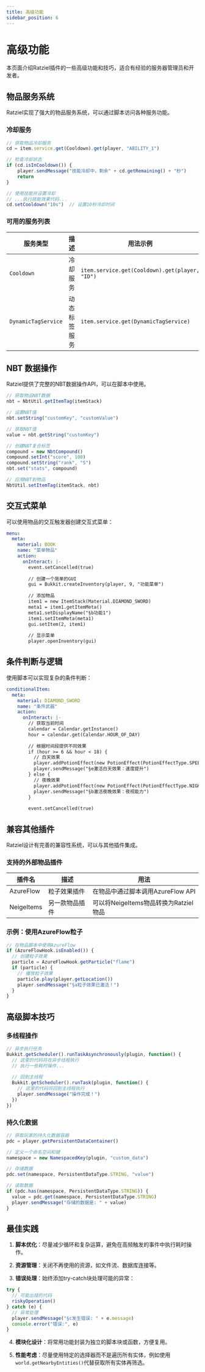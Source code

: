 ```yaml
---
title: 高级功能
sidebar_position: 6
---
```


# 高级功能

本页面介绍Ratziel插件的一些高级功能和技巧，适合有经验的服务器管理员和开发者。

## 物品服务系统

Ratziel实现了强大的物品服务系统，可以通过脚本访问各种服务功能。

### 冷却服务

```javascript
// 获取物品冷却服务
cd = item.service.get(Cooldown).get(player, "ABILITY_1")

// 检查冷却状态
if (cd.isInCooldown()) {
    player.sendMessage("技能冷却中，剩余" + cd.getRemaining() + "秒")
    return
}

// 使用技能并设置冷却
// ...执行技能效果代码...
cd.setCooldown("10s")  // 设置10秒冷却时间
```

### 可用的服务列表

| 服务类型 | 描述 | 用法示例 |
| --- | --- | --- |
| `Cooldown` | 冷却服务 | `item.service.get(Cooldown).get(player, "ID")` |
| `DynamicTagService` | 动态标签服务 | `item.service.get(DynamicTagService)` |

## NBT 数据操作

Ratziel提供了完整的NBT数据操作API，可以在脚本中使用。

```javascript
// 获取物品NBT数据
nbt = NbtUtil.getItemTag(itemStack)

// 设置NBT值
nbt.setString("customKey", "customValue")

// 获取NBT值
value = nbt.getString("customKey")

// 创建NBT复合标签
compound = new NbtCompound()
compound.setInt("score", 100)
compound.setString("rank", "S")
nbt.set("stats", compound)

// 应用NBT到物品
NbtUtil.setItemTag(itemStack, nbt)
```

## 交互式菜单

可以使用物品的交互触发器创建交互式菜单：

```yaml
menu:
  meta:
    material: BOOK
    name: "菜单物品"
    action:
      onInteract: |-
        event.setCancelled(true)
        
        // 创建一个简单的GUI
        gui = Bukkit.createInventory(player, 9, "功能菜单")
        
        // 添加物品
        item1 = new ItemStack(Material.DIAMOND_SWORD)
        meta1 = item1.getItemMeta()
        meta1.setDisplayName("§b功能1")
        item1.setItemMeta(meta1)
        gui.setItem(2, item1)
        
        // 显示菜单
        player.openInventory(gui)
```

## 条件判断与逻辑

使用脚本可以实现复杂的条件判断：

```yaml
conditionalItem:
  meta:
    material: DIAMOND_SWORD
    name: "条件武器"
    action:
      onInteract: |-
        // 获取当前时间
        calendar = Calendar.getInstance()
        hour = calendar.get(Calendar.HOUR_OF_DAY)
        
        // 根据时间段提供不同效果
        if (hour >= 6 && hour < 18) {
          // 白天效果
          player.addPotionEffect(new PotionEffect(PotionEffectType.SPEED, 200, 1))
          player.sendMessage("§e激活白天效果：速度提升")
        } else {
          // 夜晚效果
          player.addPotionEffect(new PotionEffect(PotionEffectType.NIGHT_VISION, 600, 0))
          player.sendMessage("§b激活夜晚效果：夜视能力")
        }
        
        event.setCancelled(true)
```

## 兼容其他插件

Ratziel设计有完善的兼容性系统，可以与其他插件集成。

### 支持的外部物品插件

| 插件名 | 描述 | 用法 |
| --- | --- | --- |
| AzureFlow | 粒子效果插件 | 在物品中通过脚本调用AzureFlow API |
| NeigeItems | 另一款物品插件 | 可以将NeigeItems物品转换为Ratziel物品 |

### 示例：使用AzureFlow粒子

```javascript
// 在物品脚本中使用AzureFlow
if (AzureFlowHook.isEnabled()) {
  // 创建粒子效果
  particle = AzureFlowHook.getParticle("flame")
  if (particle) {
    // 播放粒子效果
    particle.play(player.getLocation())
    player.sendMessage("§a粒子效果已激活！")
  }
}
```

## 高级脚本技巧

### 多线程操作

```javascript
// 异步执行任务
Bukkit.getScheduler().runTaskAsynchronously(plugin, function() {
  // 这里的代码将在异步线程执行
  // 执行一些耗时操作...
  
  // 回到主线程
  Bukkit.getScheduler().runTask(plugin, function() {
    // 这里的代码将回到主线程执行
    player.sendMessage("操作完成！")
  })
})
```

### 持久化数据

```javascript
// 获取玩家的持久化数据容器
pdc = player.getPersistentDataContainer()

// 定义一个命名空间和键
namespace = new NamespacedKey(plugin, "custom_data")

// 存储数据
pdc.set(namespace, PersistentDataType.STRING, "value")

// 读取数据
if (pdc.has(namespace, PersistentDataType.STRING)) {
  value = pdc.get(namespace, PersistentDataType.STRING)
  player.sendMessage("存储的数据是: " + value)
}
```

## 最佳实践

1. **脚本优化**：尽量减少循环和复杂运算，避免在高频触发的事件中执行耗时操作。

2. **资源管理**：关闭不再使用的资源，如文件流、数据库连接等。

3. **错误处理**：始终添加try-catch块处理可能的异常：

```javascript
try {
  // 可能出错的代码
  riskyOperation()
} catch (e) {
  // 异常处理
  player.sendMessage("§c发生错误: " + e.message)
  console.error("错误:", e)
}
```

4. **模块化设计**：将常用功能封装为独立的脚本块或函数，方便复用。

5. **性能考虑**：尽量使用特定的选择器而不是遍历所有实体，例如使用`world.getNearbyEntities()`代替获取所有实体再筛选。 